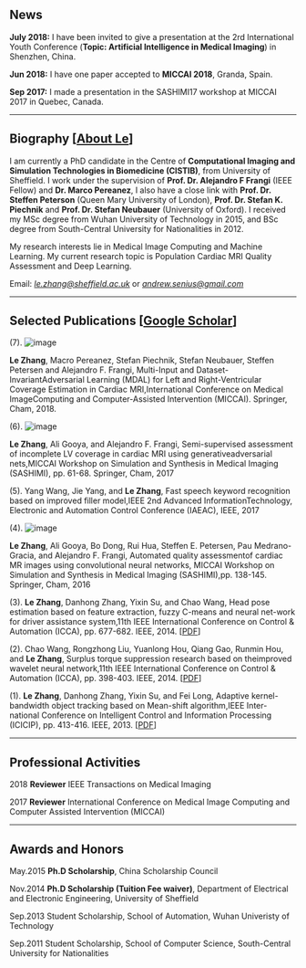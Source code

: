 ## News

**July 2018:** I have been invited to give a presentation at the 2rd International Youth Conference (**Topic: Artificial Intelligence in Medical Imaging**) in Shenzhen, China.

**Jun 2018:** I have one paper accepted to **MICCAI 2018**, Granda, Spain.

**Sep 2017:** I made a presentation in the SASHIMI17 workshop at MICCAI 2017 in Quebec, Canada.

-----------------------------------------------------------------------------------

## Biography [[About Le](https://about.me/l.zhang)]

I am currently a PhD candidate in the Centre of **Computational Imaging and Simulation Technologies in Biomedicine (CISTIB)**, from University of Sheffield. I work under the supervision of **Prof. Dr. Alejandro F Frangi** (IEEE Fellow) and **Dr. Marco Pereanez**, I also have a close link with **Prof. Dr. Steffen Peterson** (Queen Mary University of London), **Prof. Dr. Stefan K. Piechnik** and **Prof. Dr. Stefan Neubauer** (University of Oxford). I received my MSc degree from Wuhan University of Technology in 2015, and BSc degree from South-Central University for Nationalities in 2012.  

My research interests lie in Medical Image Computing and Machine Learning. My current research topic is Population Cardiac MRI Quality Assessment and Deep Learning.  

Email: *[le.zhang@sheffield.ac.uk](le.zhang@sheffield.ac.uk)* or *[andrew.senius@gmail.com](andrew.senius@gmail.com)*

-----------------------------------------------------------------------------------

## Selected Publications [[Google Scholar](https://scholar.google.com.hk/citations?user=eFrU7bMAAAAJ&hl=en)]

(7). ![image](https://andrewsenius.github.io/l.zhang/images/MICCAI2018.jpg)

**Le Zhang**, Macro Pereanez, Stefan Piechnik, Stefan Neubauer, Steffen Petersen and Alejandro F. Frangi, Multi-Input and Dataset-InvariantAdversarial Learning (MDAL) for Left and Right-Ventricular Coverage Estimation in Cardiac MRI,International Conference on Medical ImageComputing and Computer-Assisted Intervention (MICCAI). Springer, Cham, 2018.

(6). ![image](https://andrewsenius.github.io/l.zhang/images/SASHIMI2017.jpg)

**Le Zhang**, Ali Gooya, and Alejandro F. Frangi, Semi-supervised assessment of incomplete LV coverage in cardiac MRI using generativeadversarial nets,MICCAI Workshop on Simulation and Synthesis in Medical Imaging (SASHIMI), pp. 61-68. Springer, Cham, 2017

(5). Yang Wang, Jie Yang, and **Le Zhang**, Fast speech keyword recognition based on improved filler model,IEEE 2nd Advanced InformationTechnology, Electronic and Automation Control Conference (IAEAC), IEEE, 2017

(4). ![image](https://andrewsenius.github.io/l.zhang/images/SASHIMI2016.jpg)

**Le Zhang**, Ali Gooya, Bo Dong, Rui Hua, Steffen E. Petersen, Pau Medrano-Gracia, and Alejandro F. Frangi, Automated quality assessmentof cardiac MR images using convolutional neural networks, MICCAI Workshop on Simulation and Synthesis in Medical Imaging (SASHIMI),pp. 138-145. Springer, Cham, 2016

(3). **Le Zhang**, Danhong Zhang, Yixin Su, and Chao Wang, Head pose estimation based on feature extraction, fuzzy C-means and neural net-work for driver assistance system,11th IEEE International Conference on Control & Automation (ICCA), pp. 677-682. IEEE, 2014. [[PDF](https://ieeexplore.ieee.org/abstract/document/6871001/)]

(2). Chao Wang, Rongzhong Liu, Yuanlong Hou, Qiang Gao, Runmin Hou, and **Le Zhang**, Surplus torque suppression research based on theimproved wavelet neural network,11th IEEE International Conference on Control & Automation (ICCA), pp. 398-403. IEEE, 2014. [[PDF](https://ieeexplore.ieee.org/document/6870953/)]

(1). **Le Zhang**, Danhong Zhang, Yixin Su, and Fei Long, Adaptive kernel-bandwidth object tracking based on Mean-shift algorithm,IEEE Inter-national Conference on Intelligent Control and Information Processing (ICICIP), pp. 413-416. IEEE, 2013. [[PDF](https://ieeexplore.ieee.org/abstract/document/6568108/)]

-----------------------------------------------------------------------------------

## Professional Activities

2018 **Reviewer** IEEE Transactions on Medical Imaging

2017 **Reviewer** International Conference on Medical Image Computing and Computer Assisted Intervention (MICCAI)

-----------------------------------------------------------------------------------

## Awards and Honors

May.2015 **Ph.D Scholarship**, China Scholarship Council

Nov.2014 **Ph.D Scholarship (Tuition Fee waiver)**, Department of Electrical and Electronic Engineering, University of Sheffield

Sep.2013 Student Scholarship, School of Automation, Wuhan Univeristy of Technology

Sep.2011 Student Scholarship, School of Computer Science, South-Central University for Nationalities
